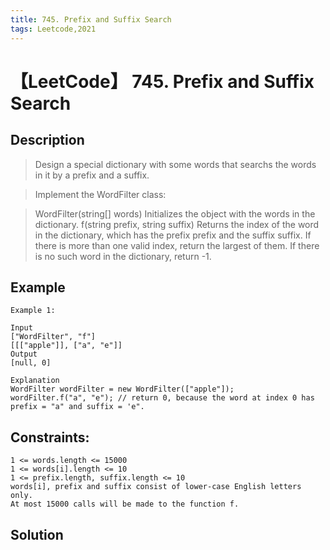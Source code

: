 ```yaml
---
title: 745. Prefix and Suffix Search
tags: Leetcode,2021
---
```

# 【LeetCode】 745. Prefix and Suffix Search
## Description
>Design a special dictionary with some words that searchs the words in it by a prefix and a suffix.

>Implement the WordFilter class:

>WordFilter(string[] words) Initializes the object with the words in the dictionary.
f(string prefix, string suffix) Returns the index of the word in the dictionary, which has the prefix prefix and the suffix suffix. If there is more than one valid index, return the largest of them. If there is no such word in the dictionary, return -1.
 
## Example
```
Example 1:

Input
["WordFilter", "f"]
[[["apple"]], ["a", "e"]]
Output
[null, 0]

Explanation
WordFilter wordFilter = new WordFilter(["apple"]);
wordFilter.f("a", "e"); // return 0, because the word at index 0 has prefix = "a" and suffix = 'e".
```
 

## Constraints:

```
1 <= words.length <= 15000
1 <= words[i].length <= 10
1 <= prefix.length, suffix.length <= 10
words[i], prefix and suffix consist of lower-case English letters only.
At most 15000 calls will be made to the function f.
```
## Solution

